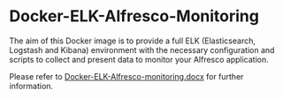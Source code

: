 # Docker-ELK-Alfresco-Monitoring

The aim of this Docker image is to provide a full ELK (Elasticsearch, Logstash and Kibana) environment with the necessary configuration and scripts to collect and present data to monitor your Alfresco application.

Please refer to [Docker-ELK-Alfresco-monitoring.docx](https://github.com/miguel-rodriguez/Docker-ELK-Alfresco-Monitoring/blob/master/Docker%20ELK%20for%20Alfresco%20Site%20Activities.docx) for further information.
